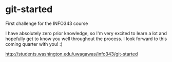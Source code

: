# git-started
First challenge for the INFO343 course

I have absolutely zero prior knowledge, so I'm very excited to learn a lot and hopefully get to know you well throughout the process. I look forward to this coming quarter with you! :)

http://students.washington.edu/uwagawas/info343/git-started